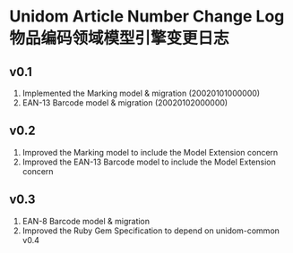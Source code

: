 # Unidom Article Number Change Log 物品编码领域模型引擎变更日志

## v0.1
1. Implemented the Marking model & migration (20020101000000)
2. EAN-13 Barcode model & migration (20020102000000)

## v0.2
1. Improved the Marking model to include the Model Extension concern
2. Improved the EAN-13 Barcode model to include the Model Extension concern

## v0.3
1. EAN-8 Barcode model & migration
2. Improved the Ruby Gem Specification to depend on unidom-common v0.4
